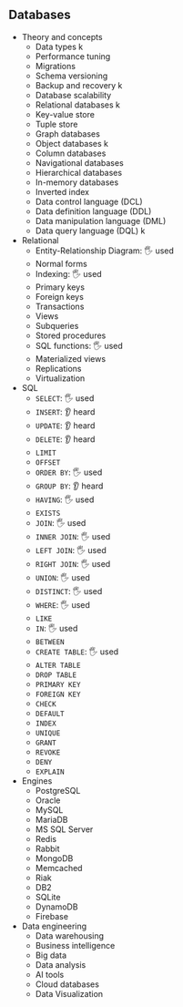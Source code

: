 ## Databases

- Theory and concepts
  - Data types k
  - Performance tuning
  - Migrations
  - Schema versioning
  - Backup and recovery k
  - Database scalability
  - Relational databases k
  - Key-value store
  - Tuple store
  - Graph databases
  - Object databases k
  - Column databases
  - Navigational databases
  - Hierarchical databases
  - In-memory databases
  - Inverted index
  - Data control language (DCL)
  - Data definition language (DDL)
  - Data manipulation language (DML)
  - Data query language (DQL) k
- Relational
  - Entity-Relationship Diagram: 🖐️ used
  - Normal forms
  - Indexing: 🖐️ used
  - Primary keys
  - Foreign keys
  - Transactions
  - Views
  - Subqueries
  - Stored procedures
  - SQL functions: 🖐️ used
  - Materialized views
  - Replications
  - Virtualization
- SQL
  - `SELECT`: 🖐️ used
  - `INSERT`: 👂 heard
  - `UPDATE`: 👂 heard
  - `DELETE`: 👂 heard
  - `LIMIT`
  - `OFFSET`
  - `ORDER BY`: 🖐️ used
  - `GROUP BY`: 👂 heard
  - `HAVING`: 🖐️ used
  - `EXISTS`
  - `JOIN`: 🖐️ used
  - `INNER JOIN`: 🖐️ used
  - `LEFT JOIN`: 🖐️ used
  - `RIGHT JOIN`: 🖐️ used
  - `UNION`: 🖐️ used
  - `DISTINCT`: 🖐️ used
  - `WHERE`: 🖐️ used
  - `LIKE`
  - `IN`: 🖐️ used
  - `BETWEEN`
  - `CREATE TABLE`: 🖐️ used
  - `ALTER TABLE`
  - `DROP TABLE`
  - `PRIMARY KEY`
  - `FOREIGN KEY`
  - `CHECK`
  - `DEFAULT`
  - `INDEX`
  - `UNIQUE`
  - `GRANT`
  - `REVOKE`
  - `DENY`
  - `EXPLAIN`
- Engines
  - PostgreSQL
  - Oracle
  - MySQL
  - MariaDB
  - MS SQL Server
  - Redis
  - Rabbit
  - MongoDB
  - Memcached
  - Riak
  - DB2
  - SQLite
  - DynamoDB
  - Firebase
- Data engineering
  - Data warehousing
  - Business intelligence
  - Big data
  - Data analysis
  - AI tools
  - Cloud databases
  - Data Visualization
